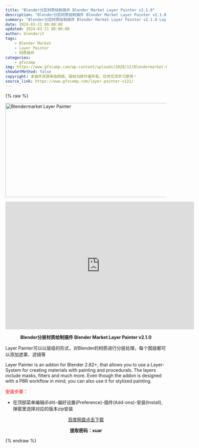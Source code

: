 ```yaml
---
title: "Blender分层材质绘制插件 Blender Market Layer Painter v2.1.0"
description: "Blender分层材质绘制插件 Blender Market Layer Painter v2.1.0 Layer Painter可以以层级的形式，对Blender的材质进行分层处理，每个图层都可以添..."
summary: "Blender分层材质绘制插件 Blender Market Layer Painter v2.1.0 Layer Painter可以以层级的形式，对Blender的材质进行分层处理，每个图层都可以添..."
date: 2024-03-21 00:00:00
updated: 2024-03-21 00:00:00
author: blenderit
tags: 
    - Blender Market
    - Layer Painter
    - 材质插件
categories:
    - gfxcamp
img: https://www.gfxcamp.com/wp-content/uploads/2020/12/Blendermarket-Layer-Painter.jpg
showGetMethod: false
copyright: 本插件资源来自网络，版权归原作者所有，仅供交流学习使用！
source_link: https://www.gfxcamp.com/layer-painter-v121/
---
```


{% raw %}
<div><p><img decoding="async" class="aligncenter size-full wp-image-91543" src="https://www.gfxcamp.com/wp-content/uploads/2020/12/Blendermarket-Layer-Painter.jpg" data-src="https://www.gfxcamp.com/wp-content/uploads/2020/12/Blendermarket-Layer-Painter.jpg" alt="Blendermarket Layer Painter" width="590" height="295" data-srcset="https://www.gfxcamp.com/wp-content/uploads/2020/12/Blendermarket-Layer-Painter.jpg 590w, https://www.gfxcamp.com/wp-content/uploads/2020/12/Blendermarket-Layer-Painter-150x75.jpg 150w, https://www.gfxcamp.com/wp-content/uploads/2020/12/Blendermarket-Layer-Painter-160x80.jpg 160w, https://www.gfxcamp.com/wp-content/uploads/2020/12/Blendermarket-Layer-Painter-490x245.jpg 490w" data-sizes="(max-width: 590px) 100vw, 590px"></p><p style="text-align: center;"><iframe loading="lazy" src="https://player.youku.com/embed/XNTAzMjM2NjM1Ng==" width="590" height="400" frameborder="0" allowfullscreen="allowfullscreen"></iframe></p><p style="text-align: center;"><strong>Blender分层材质绘制插件 Blender Market Layer Painter v2.1.0</strong></p><p style="text-align: left;">Layer Painter可以以层级的形式，对Blender的材质进行分层处理，每个图层都可以添加遮罩、滤镜等</p><p style="text-align: left;">Layer Painter is an addon for Blender 2.82+, that allows you to use a Layer-System for creating materials with painting and procedurals. The layers include masks, filters and much more. Even though the addon is designed with a PBR workflow in mind, you can also use it for stylized painting.</p><p style="text-align: left;"><span style="color: #ff0000;">安装步骤：</span></p><ul>
<li>在顶部菜单编辑(Edit)-偏好设置(Preference)-插件(Add-ons)-安装(Install),弹窗里选择对应的版本zip安装</li>
</ul><p style="text-align: center;"><a class="maxbutton-3 maxbutton maxbutton-baidu" target="_blank" rel="noopener" href="https://pan.baidu.com/s/1hKiSSeB7kyLIVyi81QCFGQ?pwd=xuar"><span class="mb-text">百度网盘点击下载</span></a></p><p style="text-align: center;"><strong>提取密码：xuar</strong></p></div>
<div style="display: none">gfxcamp</div>
{% endraw %}
